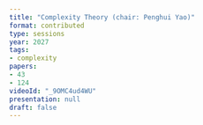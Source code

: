 ```yaml
---
title: "Complexity Theory (chair: Penghui Yao)"
format: contributed
type: sessions
year: 2027
tags: 
- complexity
papers:
- 43
- 124
videoId: "_9OMC4ud4WU"
presentation: null
draft: false
---
```

